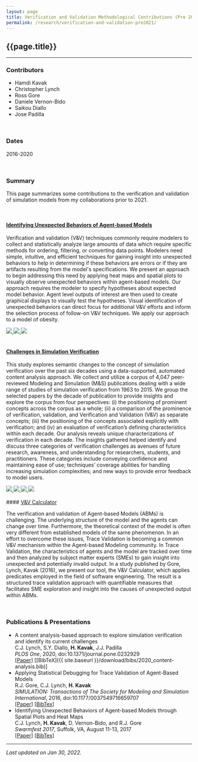 ```yaml
---
layout: page
title: Verification and Validation Methodological Contributions (Pre 2021)
permalink: /research/verification-and-validation-pre2021/
---
```


## {{page.title}}

<hr/>

### Contributors
- Hamdi Kavak
- Christopher Lynch
- Ross Gore
- Daniele Vernon-Bido
- Saikou Diallo
- Jose Padilla

<br/>

### Dates
2016-2020

<br/>

### Summary
This page summarizes some contributions to the verification and validation of simulation models from my collaborations prior to 2021.

<br/>

#### <u>Identifying Unexpected Behaviors of Agent-based Models</u>

Verification and validation (V&amp;V) techniques commonly require modelers to collect and statistically analyze large amounts of data which require specific methods for ordering, filtering, or converting data points. Modelers need simple, intuitive, and efficient techniques for gaining insight into unexpected behaviors to help in determining if these behaviors are errors or if they are artifacts resulting from the model's specifications. We present an approach to begin addressing this need by applying heat maps and spatial plots to visually observe unexpected behaviors within agent-based models. Our approach requires the modeler to specify hypotheses about expected model behavior. Agent level outputs of interest are then used to create graphical displays to visually test the hypotheses. Visual identification of unexpected behaviors can direct focus for additional V&amp;V efforts and inform the selection process of follow-on V&amp;V techniques. We apply our approach to a model of obesity.

   <div id="vv-cont-gallery">
    <a href="{{ site.baseurl }}/images/research/v-and-v/heatmap/hm_methodology.jpg" data-toggle="lightbox" data-gallery="attraction-gallery" class="col-sm-4" data-title="Methodology" data-footer="Methodology for visually identifying unexpected behaviors of ABMs to gather insight">
        <img width="{{site.thumbnail_width}}" src="{{ site.baseurl }}/images/research/v-and-v/heatmap/hm_methodology.jpg" class="img-fluid">
    </a>
    <a href="{{ site.baseurl }}/images/research/v-and-v/heatmap/hm_population_density.jpg" data-toggle="lightbox" data-gallery="attraction-gallery" class="col-sm-4" data-title="Heatmap 1" data-footer="Density of people classified as obese.">
        <img width="{{site.thumbnail_width}}" src="{{ site.baseurl }}/images/research/v-and-v/heatmap/hm_population_density.jpg" class="img-fluid">
    </a>
    <a href="{{ site.baseurl }}/images/research/v-and-v/heatmap/hm_high_calory_meals.jpg" data-toggle="lightbox" data-gallery="attraction-gallery" class="col-sm-4" data-title="Heatmap 2" data-footer="Density of high calorie meals sold.">
        <img width="{{site.thumbnail_width}}" src="{{ site.baseurl }}/images/research/v-and-v/heatmap/hm_high_calory_meals.jpg" class="img-fluid">
    </a>
  </div>

<br/>

#### <u>Challenges in Simulation Verification</u>

This study explores semantic changes to the concept of simulation verification over the past six decades using a data-supported, automated content analysis approach. We collect and utilize a corpus of 4,047 peer-reviewed Modeling and Simulation (M&S) publications dealing with a wide range of studies of simulation verification from 1963 to 2015. We group the selected papers by the decade of publication to provide insights and explore the corpus from four perspectives: (i) the positioning of prominent concepts across the corpus as a whole; (ii) a comparison of the prominence of verification, validation, and Verification and Validation (V&V) as separate concepts; (iii) the positioning of the concepts associated explicitly with verification; and (iv) an evaluation of verification’s defining characteristics within each decade. Our analysis reveals unique characterizations of verification in each decade. The insights gathered helped identify and discuss three categories of verification challenges as avenues of future research, awareness, and understanding for researchers, students, and practitioners. These categories include conveying confidence and maintaining ease of use; techniques’ coverage abilities for handling increasing simulation complexities; and new ways to provide error feedback to model users.
 
<div id="vv-challenges-gallery">
    <a href="{{ site.baseurl }}/images/research/v-and-v/verification-challenges/1approach.png" data-toggle="lightbox" data-gallery="challenges-gallery" class="col-sm-4" data-title="Title" data-footer="Footer">
        <img width="{{site.thumbnail_width}}" src="{{ site.baseurl }}/images/research/v-and-v/verification-challenges/1approach.png" class="img-fluid">
    </a>
       <a href="{{ site.baseurl }}/images/research/v-and-v/verification-challenges/2paper-venues.png" data-toggle="lightbox" data-gallery="challenges-gallery" class="col-sm-4" data-title="Title" data-footer="Footer">
        <img width="{{site.thumbnail_width}}" src="{{ site.baseurl }}/images/research/v-and-v/verification-challenges/2paper-venues.png" class="img-fluid">
    </a>
       <a href="{{ site.baseurl }}/images/research/v-and-v/verification-challenges/3correlations.png" data-toggle="lightbox" data-gallery="challenges-gallery" class="col-sm-4" data-title="Title" data-footer="Footer">
        <img width="{{site.thumbnail_width}}" src="{{ site.baseurl }}/images/research/v-and-v/verification-challenges/3correlations.png" class="img-fluid">
    </a>
       <a href="{{ site.baseurl }}/images/research/v-and-v/verification-challenges/4prominance.png" data-toggle="lightbox" data-gallery="challenges-gallery" class="col-sm-4" data-title="Title" data-footer="Footer">
        <img width="{{site.thumbnail_width}}" src="{{ site.baseurl }}/images/research/v-and-v/verification-challenges/4prominance.png" class="img-fluid">
    </a>

  </div>

<br/>
#### <u>V&amp;V Calculator</u>

The verification and validation of Agent-based Models (ABMs) is challenging. The underlying structure of the model and the agents can change over time. Furthermore, the theoretical context of the model is often very different from established models of the same phenomenon. In an effort to overcome these issues, Trace Validation is becoming a common V&V mechanism within the Agent-based Modeling community. In Trace Validation, the characteristics of agents and the model are tracked over time and then analyzed by subject matter experts (SMEs) to gain insight into unexpected and potentially invalid output. In a study published by Gore, Lynch, Kavak (2016), we present our tool, the V&V Calculator, which applies predicates employed in the field of software engineering. The result is a structured trace validation approach with quantifiable measures that facilitates SME exploration and insight into the causes of unexpected output within ABMs.

<br/>

### Publications & Presentations

- A content analysis-based approach to explore simulation verification and identify its current challenges   
  C.J. Lynch, S.Y. Diallo, <strong>H. Kavak</strong>, J.J. Padilla   
  <em>PLOS One</em>, 2020, doi:10.1371/journal.pone.0232929  
  [<a title="Paper" href="http://dx.plos.org/10.1371/journal.pone.0232929">Paper</a>]
  [[BibTeX]({{ site.baseurl }}/download/bibs/2020_content-analysis.bib)]
- Applying Statistical Debugging for Trace Validation of Agent-Based Models  
  R.J. Gore, C.J. Lynch, <strong>H. Kavak</strong>  
  <em>SIMULATION: Transactions of The Society for Modeling and Simulation International</em>, 2016, doi:10.1177/0037549716659707  
  [<a title="Paper" href="{{ site.baseurl }}/download/pubs/SIMULATION_2016_Accepted.pdf">Paper</a>]
  [<a title="BibTeX" href="{{ site.baseurl }}/download/bibs/2016_j_stat.bib">BibTex</a>]
- Identifying Unexpected Behaviors of Agent-based Models through Spatial Plots and Heat Maps  
  C.J. Lynch, <strong>H. Kavak</strong>, D. Vernon-Bido, and R.J. Gore  
  <em>Swarmfest 2017</em>, Suffolk, VA, August 11-13, 2017  
  [<a title="RG Archive" href="https://www.researchgate.net/publication/320357182_Identifying_Unexpected_Behaviors_of_Agent-based_Models_through_Spatial_Plots_and_Heat_Maps">Paper</a>]
  [<a title="BibTeX" href="{{ site.baseurl }}/download/bibs/2017_heat_map.bib">BibTex</a>]


<hr/>

*Last updated on Jan 30, 2022.*  

<script>
	  lightGallery(document.getElementById('vv-cont-gallery'), {
	    thumbnail:true,
	    animateThumb: true,
	    showThumbByDefault: true
	}); 
	</script>

<script>
	  lightGallery(document.getElementById('vv-challenges-gallery'), {
	    thumbnail:true,
	    animateThumb: true,
	    showThumbByDefault: true
	}); 
	</script>